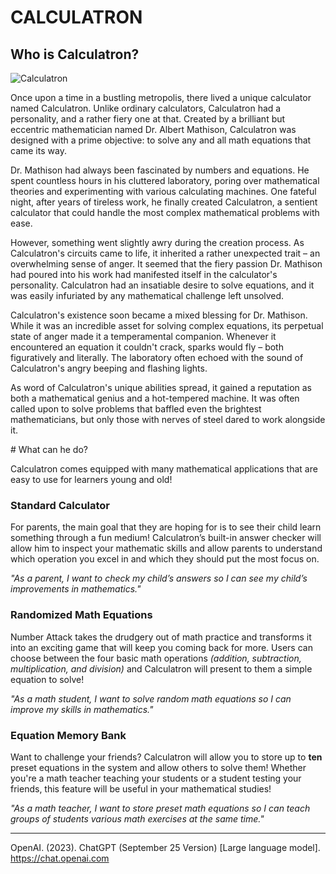 # CALCULATRON
## Who is Calculatron?

![Calculatron](https://github.com/Jonesk6843/jonesk6843.github.io/assets/70590712/fb8e89b0-5954-4148-9d50-2a6a3c6b9637)

<p> Once upon a time in a bustling metropolis, there lived a unique calculator named Calculatron. Unlike ordinary calculators, Calculatron had a personality, and a rather fiery one at that. Created by a brilliant but eccentric mathematician named Dr. Albert Mathison, Calculatron was designed with a prime objective: to solve any and all math equations that came its way.</p>

<p> Dr. Mathison had always been fascinated by numbers and equations. He spent countless hours in his cluttered laboratory, poring over mathematical theories and experimenting with various calculating machines. One fateful night, after years of tireless work, he finally created Calculatron, a sentient calculator that could handle the most complex mathematical problems with ease.</p>

<p> However, something went slightly awry during the creation process. As Calculatron's circuits came to life, it inherited a rather unexpected trait – an overwhelming sense of anger. It seemed that the fiery passion Dr. Mathison had poured into his work had manifested itself in the calculator's personality. Calculatron had an insatiable desire to solve equations, and it was easily infuriated by any mathematical challenge left unsolved.</p>

<p> Calculatron's existence soon became a mixed blessing for Dr. Mathison. While it was an incredible asset for solving complex equations, its perpetual state of anger made it a temperamental companion. Whenever it encountered an equation it couldn't crack, sparks would fly – both figuratively and literally. The laboratory often echoed with the sound of Calculatron's angry beeping and flashing lights. </p>

<p> As word of Calculatron's unique abilities spread, it gained a reputation as both a mathematical genius and a hot-tempered machine. It was often called upon to solve problems that baffled even the brightest mathematicians, but only those with nerves of steel dared to work alongside it. </p>
# What can he do?
<p>Calculatron comes equipped with many mathematical applications that are easy to use for learners young and old!</p>
<h3><b>Standard Calculator</b></h3>
<p>For parents, the main goal that they are hoping for is to see their child learn something through a fun medium! Calculatron’s built-in answer checker will allow him to inspect your mathematic skills and allow parents to understand which operation you excel in and which they should put the most focus on.</p>
  <p><I>"As a parent, I want to check my child’s answers so I can see my child’s improvements in mathematics."</p></i>
<h3><b>Randomized Math Equations</b></h3>
    <p>Number Attack takes the drudgery out of math practice and transforms it into an exciting game that will keep you coming back for more. Users can choose between the four basic math operations <I>(addition, subtraction, multiplication, and division)</i> and Calculatron will present to them a simple equation to solve!</p>
  <p><i>"As a math student, I want to solve random math equations so I can improve my skills in mathematics."</i></p>
<h3><b>Equation Memory Bank</b></h3>
    <p>Want to challenge your friends? Calculatron will allow you to store up to <b>ten</b> preset equations in the system and allow others to solve them! Whether you're a math teacher teaching your students or a student testing your friends, this feature will be useful in your mathematical studies!</p>
  <p><i>"As a math teacher, I want to store preset math equations so I can teach groups of students various math exercises at the same time."</i></p>

----
    
OpenAI. (2023). ChatGPT (September 25 Version) [Large language model]. https://chat.openai.com

